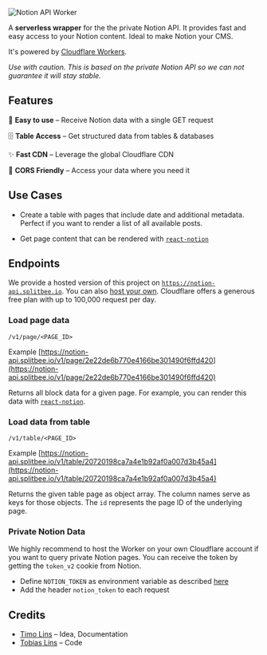 ![Notion API Worker](https://user-images.githubusercontent.com/1440854/79867270-634a1800-83de-11ea-98ad-42209b9f32a7.png)

A **serverless wrapper** for the the private Notion API. It provides fast and easy access to your Notion content.
Ideal to make Notion your CMS.

It's powered by [Cloudflare Workers](https://workers.cloudflare.com/).

_Use with caution. This is based on the private Notion API so we can not guarantee it will stay stable._

## Features

🍭 **Easy to use** – Receive Notion data with a single GET request

🗄 **Table Access** – Get structured data from tables & databases

✨ **Fast CDN** – Leverage the global Cloudflare CDN

🛫 **CORS Friendly** – Access your data where you need it

## Use Cases

- Create a table with pages that include date and additional metadata. Perfect if you want to render a list of all available posts.

- Get page content that can be rendered with [`react-notion`](https://github.com/splitbee/react-notion)

## Endpoints

We provide a hosted version of this project on [`https://notion-api.splitbee.io`](https://notion-api.splitbee.io/). You can also [host your own](https://workers.cloudflare.com/). Cloudflare offers a generous free plan with up to 100,000 request per day.

### Load page data

`/v1/page/<PAGE_ID>`

Example [https://notion-api.splitbee.io/v1/page/2e22de6b770e4166be301490f6ffd420](https://notion-api.splitbee.io/v1/page/2e22de6b770e4166be301490f6ffd420)

Returns all block data for a given page.
For example, you can render this data with [`react-notion`](https://github.com/splitbee/react-notion).

### Load data from table

`/v1/table/<PAGE_ID>`

Example [https://notion-api.splitbee.io/v1/table/20720198ca7a4e1b92af0a007d3b45a4](https://notion-api.splitbee.io/v1/table/20720198ca7a4e1b92af0a007d3b45a4)

Returns the given table page as object array. The column names serve as keys for those objects. The `id` represents the page ID of the underlying page.

### Private Notion Data

We highly recommend to host the Worker on your own Cloudflare account if you want to query private Notion pages. You can receive the token by getting the `token_v2` cookie from Notion.

- Define `NOTION_TOKEN` as environment variable as described [here](https://developers.cloudflare.com/workers/reference/apis/environment-variables/)
- Add the header `notion_token` to each request

## Credits

- [Timo Lins](https://timo.sh) – Idea, Documentation
- [Tobias Lins](https://tobi.sh) – Code
